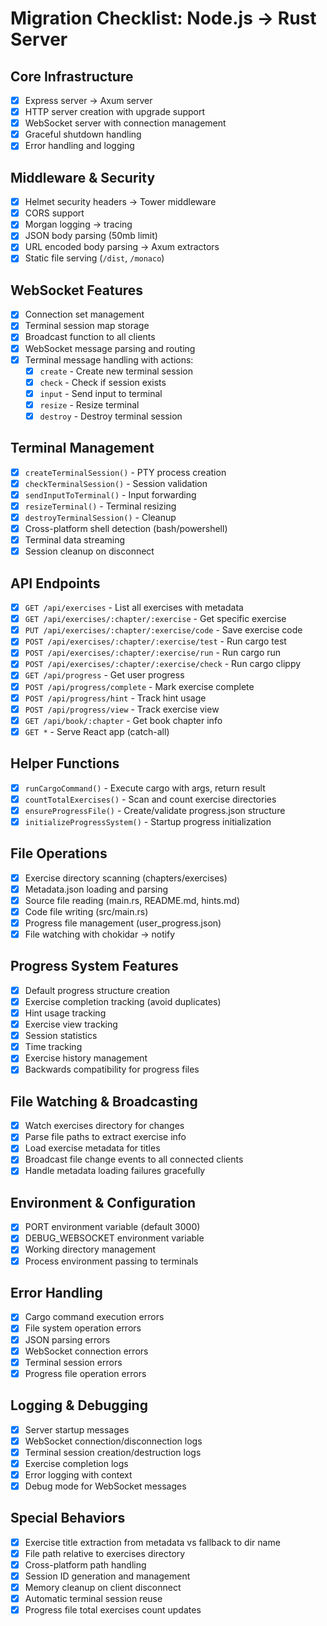 # Migration Checklist: Node.js → Rust Server

## Core Infrastructure
- [x] Express server → Axum server
- [x] HTTP server creation with upgrade support
- [x] WebSocket server with connection management
- [x] Graceful shutdown handling
- [x] Error handling and logging

## Middleware & Security
- [x] Helmet security headers → Tower middleware
- [x] CORS support
- [x] Morgan logging → tracing
- [x] JSON body parsing (50mb limit)
- [x] URL encoded body parsing → Axum extractors
- [x] Static file serving (`/dist`, `/monaco`)

## WebSocket Features
- [x] Connection set management
- [x] Terminal session map storage
- [x] Broadcast function to all clients
- [x] WebSocket message parsing and routing
- [x] Terminal message handling with actions:
  - [x] `create` - Create new terminal session
  - [x] `check` - Check if session exists
  - [x] `input` - Send input to terminal
  - [x] `resize` - Resize terminal
  - [x] `destroy` - Destroy terminal session

## Terminal Management
- [x] `createTerminalSession()` - PTY process creation
- [x] `checkTerminalSession()` - Session validation
- [x] `sendInputToTerminal()` - Input forwarding
- [x] `resizeTerminal()` - Terminal resizing
- [x] `destroyTerminalSession()` - Cleanup
- [x] Cross-platform shell detection (bash/powershell)
- [x] Terminal data streaming
- [x] Session cleanup on disconnect

## API Endpoints
- [x] `GET /api/exercises` - List all exercises with metadata
- [x] `GET /api/exercises/:chapter/:exercise` - Get specific exercise
- [x] `PUT /api/exercises/:chapter/:exercise/code` - Save exercise code
- [x] `POST /api/exercises/:chapter/:exercise/test` - Run cargo test
- [x] `POST /api/exercises/:chapter/:exercise/run` - Run cargo run
- [x] `POST /api/exercises/:chapter/:exercise/check` - Run cargo clippy
- [x] `GET /api/progress` - Get user progress
- [x] `POST /api/progress/complete` - Mark exercise complete
- [x] `POST /api/progress/hint` - Track hint usage
- [x] `POST /api/progress/view` - Track exercise view
- [x] `GET /api/book/:chapter` - Get book chapter info
- [x] `GET *` - Serve React app (catch-all)

## Helper Functions
- [x] `runCargoCommand()` - Execute cargo with args, return result
- [x] `countTotalExercises()` - Scan and count exercise directories
- [x] `ensureProgressFile()` - Create/validate progress.json structure
- [x] `initializeProgressSystem()` - Startup progress initialization

## File Operations
- [x] Exercise directory scanning (chapters/exercises)
- [x] Metadata.json loading and parsing
- [x] Source file reading (main.rs, README.md, hints.md)
- [x] Code file writing (src/main.rs)
- [x] Progress file management (user_progress.json)
- [x] File watching with chokidar → notify

## Progress System Features
- [x] Default progress structure creation
- [x] Exercise completion tracking (avoid duplicates)
- [x] Hint usage tracking
- [x] Exercise view tracking
- [x] Session statistics
- [x] Time tracking
- [x] Exercise history management
- [x] Backwards compatibility for progress files

## File Watching & Broadcasting
- [x] Watch exercises directory for changes
- [x] Parse file paths to extract exercise info
- [x] Load exercise metadata for titles
- [x] Broadcast file change events to all connected clients
- [x] Handle metadata loading failures gracefully

## Environment & Configuration
- [x] PORT environment variable (default 3000)
- [x] DEBUG_WEBSOCKET environment variable
- [x] Working directory management
- [x] Process environment passing to terminals

## Error Handling
- [x] Cargo command execution errors
- [x] File system operation errors
- [x] JSON parsing errors
- [x] WebSocket connection errors
- [x] Terminal session errors
- [x] Progress file operation errors

## Logging & Debugging
- [x] Server startup messages
- [x] WebSocket connection/disconnection logs
- [x] Terminal session creation/destruction logs
- [x] Exercise completion logs
- [x] Error logging with context
- [x] Debug mode for WebSocket messages

## Special Behaviors
- [x] Exercise title extraction from metadata vs fallback to dir name
- [x] File path relative to exercises directory
- [x] Cross-platform path handling
- [x] Session ID generation and management
- [x] Memory cleanup on client disconnect
- [x] Automatic terminal session reuse
- [x] Progress file total exercises count updates